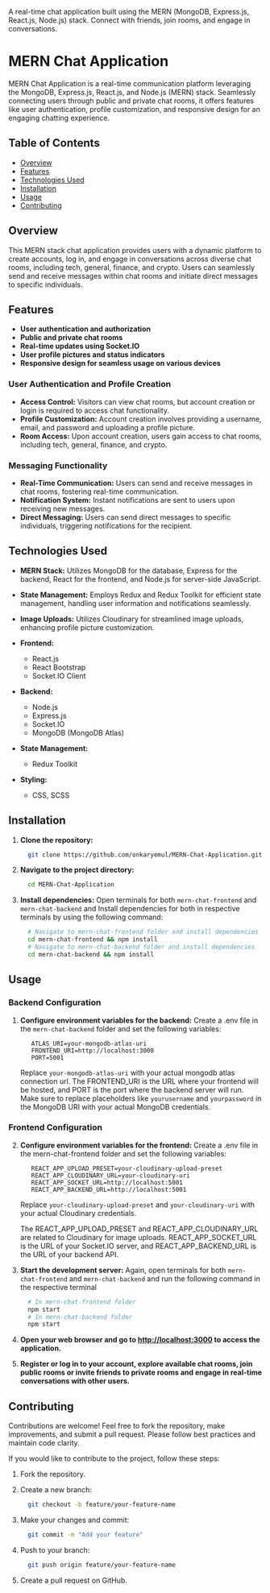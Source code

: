 A real-time chat application built using the MERN (MongoDB, Express.js, React.js, Node.js) stack. Connect with friends, join rooms, and engage in conversations.


# MERN Chat Application

MERN Chat Application is a real-time communication platform leveraging the MongoDB, Express.js, React.js, and Node.js (MERN) stack. Seamlessly connecting users through public and private chat rooms, it offers features like user authentication, profile customization, and responsive design for an engaging chatting experience.


## Table of Contents

- [Overview](#overview)
- [Features](#features)
- [Technologies Used](#technologies-used)
- [Installation](#installation)
- [Usage](#usage)
- [Contributing](#contributing)


## Overview

This MERN stack chat application provides users with a dynamic platform to create accounts, log in, and engage in conversations across diverse chat rooms, including tech, general, finance, and crypto. Users can seamlessly send and receive messages within chat rooms and initiate direct messages to specific individuals.


## Features

- **User authentication and authorization**
- **Public and private chat rooms**
- **Real-time updates using Socket.IO**
- **User profile pictures and status indicators**
- **Responsive design for seamless usage on various devices**

### User Authentication and Profile Creation

- **Access Control:** Visitors can view chat rooms, but account creation or login is required to access chat functionality.
- **Profile Customization:** Account creation involves providing a username, email, and password and uploading a profile picture.
- **Room Access:** Upon account creation, users gain access to chat rooms, including tech, general, finance, and crypto.

### Messaging Functionality

- **Real-Time Communication:** Users can send and receive messages in chat rooms, fostering real-time communication.
- **Notification System:** Instant notifications are sent to users upon receiving new messages.
- **Direct Messaging:** Users can send direct messages to specific individuals, triggering notifications for the recipient.


## Technologies Used

- **MERN Stack:** Utilizes MongoDB for the database, Express for the backend, React for the frontend, and Node.js for server-side JavaScript.
- **State Management:** Employs Redux and Redux Toolkit for efficient state management, handling user information and notifications seamlessly.
- **Image Uploads:** Utilizes Cloudinary for streamlined image uploads, enhancing profile picture customization.

- **Frontend:**
  - React.js
  - React Bootstrap
  - Socket.IO Client

- **Backend:**
  - Node.js
  - Express.js
  - Socket.IO
  - MongoDB (MongoDB Atlas)

- **State Management:**
  - Redux Toolkit

- **Styling:**
  - CSS, SCSS


## Installation

1. **Clone the repository:**

   ```bash
     git clone https://github.com/onkaryemul/MERN-Chat-Application.git
   ```

2. **Navigate to the project directory:**

   ```bash
     cd MERN-Chat-Application
   ```
   
3. **Install dependencies:**
   Open terminals for both `mern-chat-frontend` and `mern-chat-backend` and Install dependencies for both in respective terminals by using the following command:

   ```bash
     # Navigate to mern-chat-frontend folder and install dependencies
     cd mern-chat-frontend && npm install
     # Navigate to mern-chat-backend folder and install dependencies
     cd mern-chat-backend && npm install
   ```

   
## Usage

### Backend Configuration

1. **Configure environment variables for the backend:**
   Create a .env file in the `mern-chat-backend` folder and set the following variables:

   ```env
      ATLAS_URI=your-mongodb-atlas-uri
      FRONTEND_URI=http://localhost:3000
      PORT=5001
   ```
   
    Replace `your-mongodb-atlas-uri` with your actual mongodb atlas connection url.
    The FRONTEND_URI is the URL where your frontend will be hosted, and PORT is the port where the backend server will run.
    Make sure to replace placeholders like `yourusername` and `yourpassword` in the MongoDB URI with your actual MongoDB credentials.


### Frontend Configuration

2. **Configure environment variables for the frontend:**
   Create a .env file in the mern-chat-frontend folder and set the following variables:

   ```env
      REACT_APP_UPLOAD_PRESET=your-cloudinary-upload-preset
      REACT_APP_CLOUDINARY_URL=your-cloudinary-uri
      REACT_APP_SOCKET_URL=http://localhost:5001
      REACT_APP_BACKEND_URL=http://localhost:5001
   ```

    Replace `your-cloudinary-upload-preset` and `your-cloudinary-uri` with your actual Cloudinary credentials.

    The REACT_APP_UPLOAD_PRESET and REACT_APP_CLOUDINARY_URL are related to Cloudinary for image uploads.
    REACT_APP_SOCKET_URL is the URL of your Socket.IO server, and REACT_APP_BACKEND_URL is the URL of your backend API.


3. **Start the development server:**
   Again, open terminals for both `mern-chat-frontend` and `mern-chat-backend` and run the following command in the respective terminal
   
   ```bash
     # In mern-chat-frontend folder
     npm start
     # In mern-chat-backend folder
     npm start
   ```

4. **Open your web browser and go to [http://localhost:3000](http://localhost:3000) to access the application.**

5. **Register or log in to your account, explore available chat rooms, join public rooms or invite friends to private rooms and engage in real-time conversations with other users.**


## Contributing

Contributions are welcome! Feel free to fork the repository, make improvements, and submit a pull request. Please follow best practices and maintain code clarity.

If you would like to contribute to the project, follow these steps:

1. Fork the repository.

2. Create a new branch:

   ```bash
     git checkout -b feature/your-feature-name
   ```
   
3. Make your changes and commit:

   ```bash
     git commit -m "Add your feature"
   ```

4. Push to your branch:

   ```bash
     git push origin feature/your-feature-name
   ```
   
5. Create a pull request on GitHub.

